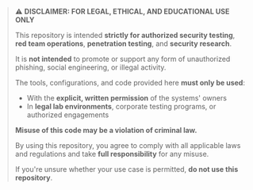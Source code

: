 > ⚠️ **DISCLAIMER: FOR LEGAL, ETHICAL, AND EDUCATIONAL USE ONLY**
>
> This repository is intended **strictly for authorized security testing**, **red team operations**, **penetration testing**, and **security research**.  
>
> It is **not intended** to promote or support any form of unauthorized phishing, social engineering, or illegal activity.  
>
> The tools, configurations, and code provided here **must only be used**:
> - With the **explicit, written permission** of the systems' owners
> - In **legal lab environments**, corporate testing programs, or authorized engagements
>
> **Misuse of this code may be a violation of criminal law.**
>
> By using this repository, you agree to comply with all applicable laws and regulations and take **full responsibility** for any misuse.
>
> If you're unsure whether your use case is permitted, **do not use this repository**.
